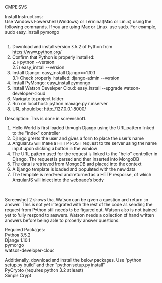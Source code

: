 CMPE SVS

Install Instructions: <br />
Use Windows Powershell (Windows) or Terminal(Mac or Linux) using the following commands.
 If you are using Mac or Linux, use sudo. For example, sudo easy_install pymongo <br /><br />

1) Download and install version 3.5.2 of Python from https://www.python.org/ <br />
2) Confirm that Python is properly installed: <br />
	2.1) python --version<br />
	2.2) easy_install --version<br />
3) Install Django: easy_install Django==1.10.1 <br />
	3.1) Check properly installed: django-admin --version <br />
4) Install PyMongo: easy_install pymongo <br />
5) Install Watson Developer Cloud: easy_install --upgrade watson-developer-cloud <br />
6) Navigate to project folder <br />
7) Run on local host: python manage.py runserver <br />
8) URL should be: http://127.0.0.1:8000/ <br />


Description: This is done in screenshot1. <br />
1) Hello World is first loaded through Django using the URL pattern linked to the "index" controller <br />
2) Django greets the user and gives a form to place the user's name <br />
3) AngularJS will make a HTTP POST request to the server using the name input upon clicking a button in the window <br />
4) The URL pattern used for the request is linked to the "hello" controller in Django. The request is parsed and then inserted into MongoDB <br />
5) The data is retrieved from MongoDB and placed into the context <br />
6) A Django template is loaded and populated with the new data <br />
7) The template is rendered and returned as a HTTP response, of which AngularJS will inject into the webpage's body <br />
<br /> <br />

Screenshot 2 shows that Watson can be given a question and return an answer. This is not yet integrated with 
the rest of the code as sending the request from Python still needs to be figured out. Watson also is not trained 
yet to fully respond to answers. Watson needs a collection of hand written answers before being able to properly 
answer questions.


Required Packages: <br />
Python 3.5.2<br />
Django 1.10.1 <br />
pymongo <br />
watson-developer-cloud <br />

Additionally, download and install the below packages. Use "python setup.py build" and then "python setup.py install"<br/>
PyCrypto (requires python 3.2 at least) <br />
Simple Crypt <br />
